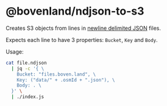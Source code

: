 # @bovenland/ndjson-to-s3

Creates S3 objects from lines in [newline delimited JSON](http://ndjson.org/) files.

Expects each line to have 3 properties: `Bucket`, `Key` and `Body`.

Usage:

```bash
cat file.ndjson
  | jq -c '{ \
    Bucket: "files.boven.land", \
    Key: ("data/" + .osmId + ".json"), \
    Body: . \
  }' \
  | ./index.js
